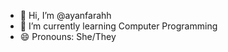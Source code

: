 - 👋 Hi, I’m @ayanfarahh
- 🌱 I’m currently learning Computer Programming
- 😄 Pronouns: She/They
  

<!---
ayanfarahh/ayanfarahh is a ✨ special ✨ repository because its `README.md` (this file) appears on your GitHub profile.
You can click the Preview link to take a look at your changes.
--->
